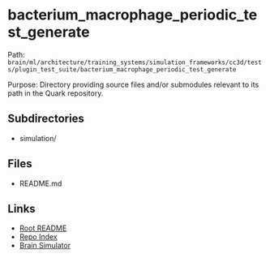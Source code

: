 # bacterium_macrophage_periodic_test_generate

Path: `brain/ml/architecture/training_systems/simulation_frameworks/cc3d/tests/plugin_test_suite/bacterium_macrophage_periodic_test_generate`

Purpose: Directory providing source files and/or submodules relevant to its path in the Quark repository.

## Subdirectories
- simulation/

## Files
- README.md

## Links
- [Root README](../../../../../../../../README.md)
- [Repo Index](../../../../../../../../repo_index.json)
- [Brain Simulator](../../../../../../../../brain/architecture/brain_simulator.py)
